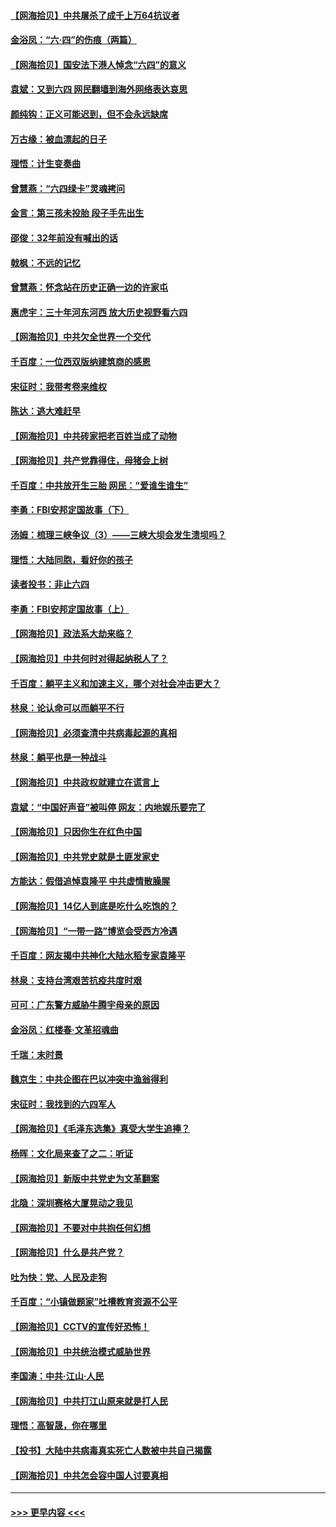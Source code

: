 #### [【网海拾贝】中共屠杀了成千上万64抗议者](../pages/nsc993/n13002713.md?t=06080301) 
#### [金浴凤：“六·四”的伤痕（两篇）](../pages/nsc993/n13001719.md?t=06080301) 
#### [【网海拾贝】国安法下港人悼念“六四”的意义](../pages/nsc993/n13001039.md?t=06080301) 
#### [袁斌：又到六四 网民翻墙到海外网络表达哀思](../pages/nsc993/n13000995.md?t=06080301) 
#### [颜纯钩：正义可能迟到，但不会永远缺席](../pages/nsc993/n13000920.md?t=06080301) 
#### [万古缘：被血漂起的日子](../pages/nsc993/n13000914.md?t=06080301) 
#### [理悟：计生变奏曲](../pages/nsc993/n13000414.md?t=06080301) 
#### [曾慧燕：“六四绿卡”灵魂拷问](../pages/nsc993/n13000277.md?t=06080301) 
#### [金言：第三孩未投胎 段子手先出生](../pages/nsc993/n13000215.md?t=06080301) 
#### [邵俊：32年前没有喊出的话](../pages/nsc993/n13000181.md?t=06080301) 
#### [戟枫：不远的记忆](../pages/nsc993/n13000121.md?t=06080301) 
#### [曾慧燕：怀念站在历史正确一边的许家屯](../pages/nsc993/n13000073.md?t=06080301) 
#### [惠虎宇：三十年河东河西 放大历史视野看六四](../pages/nsc993/n13000018.md?t=06080301) 
#### [【网海拾贝】中共欠全世界一个交代](../pages/nsc993/n12998706.md?t=06080301) 
#### [千百度：一位西双版纳建筑商的感恩](../pages/nsc993/n12998487.md?t=06080301) 
#### [宋征时：我带考卷来维权](../pages/nsc993/n12994088.md?t=06080301) 
#### [陈达：逃大难赶早](../pages/nsc993/n12993569.md?t=06080301) 
#### [【网海拾贝】中共砖家把老百姓当成了动物](../pages/nsc993/n12993483.md?t=06080301) 
#### [【网海拾贝】共产党靠得住，母猪会上树](../pages/nsc993/n12990730.md?t=06080301) 
#### [千百度：中共放开生三胎 网民：“爱谁生谁生”](../pages/nsc993/n12990644.md?t=06080301) 
#### [李勇：FBI安邦定国故事（下）](../pages/nsc993/n12987854.md?t=06080301) 
#### [汤姆：梳理三峡争议（3）——三峡大坝会发生溃坝吗？](../pages/nsc993/n12989806.md?t=06080301) 
#### [理悟：大陆同胞，看好你的孩子](../pages/nsc993/n12989778.md?t=06080301) 
#### [读者投书：非止六四](../pages/nsc993/n12989673.md?t=06080301) 
#### [李勇：FBI安邦定国故事（上）](../pages/nsc993/n12987749.md?t=06080301) 
#### [【网海拾贝】政法系大劫来临？](../pages/nsc993/n12987596.md?t=06080301) 
#### [【网海拾贝】中共何时对得起纳税人了？](../pages/nsc993/n12985578.md?t=06080301) 
#### [千百度：躺平主义和加速主义，哪个对社会冲击更大？](../pages/nsc993/n12985512.md?t=06080301) 
#### [林泉：论认命可以而躺平不行](../pages/nsc993/n12985505.md?t=06080301) 
#### [【网海拾贝】必须查清中共病毒起源的真相](../pages/nsc993/n12984276.md?t=06080301) 
#### [林泉：躺平也是一种战斗](../pages/nsc993/n12984194.md?t=06080301) 
#### [【网海拾贝】中共政权就建立在谎言上](../pages/nsc993/n12981880.md?t=06080301) 
#### [袁斌：“中国好声音”被叫停 网友：内地娱乐要完了](../pages/nsc993/n12981826.md?t=06080301) 
#### [【网海拾贝】只因你生在红色中国](../pages/nsc993/n12979096.md?t=06080301) 
#### [【网海拾贝】中共党史就是土匪发家史](../pages/nsc993/n12976478.md?t=06080301) 
#### [方能达：假借追悼袁隆平 中共虚情散臊腥](../pages/nsc993/n12976396.md?t=06080301) 
#### [【网海拾贝】14亿人到底是吃什么吃饱的？](../pages/nsc993/n12974125.md?t=06080301) 
#### [【网海拾贝】“一带一路”博览会受西方冷遇](../pages/nsc993/n12971787.md?t=06080301) 
#### [千百度：网友揭中共神化大陆水稻专家袁隆平](../pages/nsc993/n12971733.md?t=06080301) 
#### [林泉：支持台湾艰苦抗疫共度时艰](../pages/nsc993/n12971350.md?t=06080301) 
#### [可可：广东警方威胁牛腾宇母亲的原因](../pages/nsc993/n12971100.md?t=06080301) 
#### [金浴凤：红楼春·文革招魂曲](../pages/nsc993/n12970354.md?t=06080301) 
#### [千瑞：末时景](../pages/nsc993/n12970337.md?t=06080301) 
#### [魏京生：中共企图在巴以冲突中渔翁得利](../pages/nsc993/n12970286.md?t=06080301) 
#### [宋征时：我找到的六四军人](../pages/nsc993/n12970213.md?t=06080301) 
#### [【网海拾贝】《毛泽东选集》真受大学生追捧？](../pages/nsc993/n12968779.md?t=06080301) 
#### [杨晖：文化局来查了之二：听证](../pages/nsc993/n12966528.md?t=06080301) 
#### [【网海拾贝】新版中共党史为文革翻案](../pages/nsc993/n12967526.md?t=06080301) 
#### [北隐：深圳赛格大厦晃动之我见](../pages/nsc993/n12967393.md?t=06080301) 
#### [【网海拾贝】不要对中共抱任何幻想](../pages/nsc993/n12965222.md?t=06080301) 
#### [【网海拾贝】什么是共产党？](../pages/nsc993/n12962781.md?t=06080301) 
#### [吐为快：党、人民及走狗](../pages/nsc993/n12962747.md?t=06080301) 
#### [千百度：“小镇做题家”吐槽教育资源不公平](../pages/nsc993/n12962705.md?t=06080301) 
#### [【网海拾贝】CCTV的宣传好恐怖！](../pages/nsc993/n12959984.md?t=06080301) 
#### [【网海拾贝】中共统治模式威胁世界](../pages/nsc993/n12957622.md?t=06080301) 
#### [李国涛：中共‧江山‧人民](../pages/nsc993/n12957502.md?t=06080301) 
#### [【网海拾贝】中共打江山原来就是打人民](../pages/nsc993/n12954345.md?t=06080301) 
#### [理悟：高智晟，你在哪里](../pages/nsc993/n12953115.md?t=06080301) 
#### [【投书】大陆中共病毒真实死亡人数被中共自己揭露](../pages/nsc993/n12953050.md?t=06080301) 
#### [【网海拾贝】中共怎会容中国人讨要真相](../pages/nsc993/n12952161.md?t=06080301) 

----
#### [ >>> 更早内容 <<< ](../indexes/nsc993-earlier.md)
